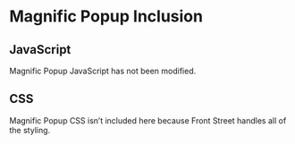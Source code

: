 # Magnific Popup Inclusion

## JavaScript

Magnific Popup JavaScript has not been modified.

## CSS

Magnific Popup CSS isn’t included here because Front Street handles all of the styling.
